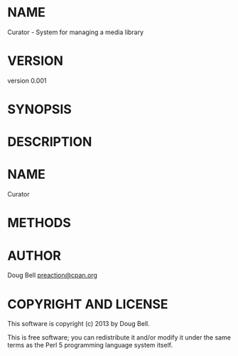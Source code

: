 # NAME

Curator - System for managing a media library

# VERSION

version 0.001

# SYNOPSIS

# DESCRIPTION

# NAME

Curator

# METHODS

# AUTHOR

Doug Bell <preaction@cpan.org>

# COPYRIGHT AND LICENSE

This software is copyright (c) 2013 by Doug Bell.

This is free software; you can redistribute it and/or modify it under
the same terms as the Perl 5 programming language system itself.
